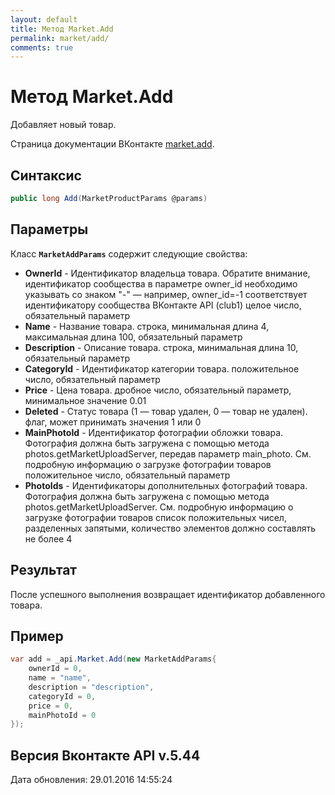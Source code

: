 ```yaml
---
layout: default
title: Метод Market.Add
permalink: market/add/
comments: true
---
```

# Метод Market.Add
Добавляет новый товар.

Страница документации ВКонтакте [market.add](https://vk.com/dev/market.add).

## Синтаксис
``` csharp
public long Add(MarketProductParams @params)
```

## Параметры
Класс **`MarketAddParams`** содержит следующие свойства:

+ **OwnerId** - Идентификатор владельца товара. 
Обратите внимание, идентификатор сообщества в параметре owner_id необходимо указывать со знаком "-" — например, owner_id=-1 соответствует идентификатору сообщества ВКонтакте API (club1)  целое число, обязательный параметр
+ **Name** - Название товара. строка, минимальная длина 4, максимальная длина 100, обязательный параметр
+ **Description** - Описание товара. строка, минимальная длина 10, обязательный параметр
+ **CategoryId** - Идентификатор категории товара. положительное число, обязательный параметр
+ **Price** - Цена товара. дробное число, обязательный параметр, минимальное значение 0.01
+ **Deleted** - Статус товара (1 — товар удален, 0 — товар не удален). флаг, может принимать значения 1 или 0
+ **MainPhotoId** - Идентификатор фотографии обложки товара. 
Фотография должна быть загружена с помощью метода photos.getMarketUploadServer, передав параметр main_photo. См. подробную информацию о загрузке фотографии товаров положительное число, обязательный параметр
+ **PhotoIds** - Идентификаторы дополнительных фотографий товара. 
Фотография должна быть загружена с помощью метода photos.getMarketUploadServer. См. подробную информацию о загрузке фотографии товаров список положительных чисел, разделенных запятыми, количество элементов должно составлять не более 4

## Результат
После успешного выполнения возвращает идентификатор добавленного товара.

## Пример
``` csharp
var add = _api.Market.Add(new MarketAddParams{
	ownerId = 0,
	name = "name",
	description = "description",
	categoryId = 0,
	price = 0,
	mainPhotoId = 0
});
```

## Версия Вконтакте API v.5.44
Дата обновления: 29.01.2016 14:55:24

